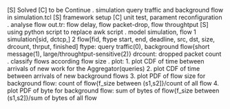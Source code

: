 [S] Solved
[C] to be Continue
. simulation query traffic and background flow in simulation.tcl
    [S] framework setup
    [C] unit test, parament reconfiguration
. analyse flow out.tr: flow delay, flow packet-drop, flow throughtput
    [S] using python script to replace awk script
. model simulation, flow
    1 simulation[sid, dctcp,]
    2 flow[fid, ftype start, end, deadline, src, dst, size, drcount, thrput, finished]
        ftype: query traffic(0), background flow{short message(1), large/throughtput-sensitive(2)}
        drcount: dropped packet count
. classify flows according flow size
. plot:
        1. plot CDF of time between arrivals of new work for the Aggregator(queries)
        2. plot CDF of time between arrivals of new background flows
        3. plot PDF of flow size for background flow: count of flow{f_size between (s1,s2]}/count of all flow
        4. plot PDF of byte for background flow: sum of bytes of flow{f_size between (s1,s2]}/sum of bytes of all flow
